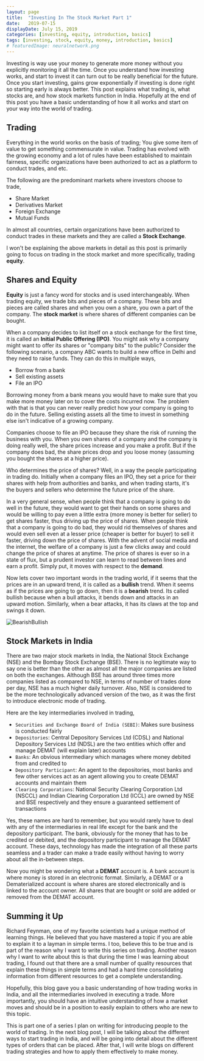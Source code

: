 ```yaml
---
layout: page
title:  "Investing In The Stock Market Part 1"
date:   2019-07-15
displayDate: July 15, 2019
categories: [investing, equity, introduction, basics]
tags: [investing, stock, equity, money, introduction, basics]
# featuredImage: neuralnetwork.png
---
```


Investing is way use your money to generate more money without you explicitly monitoring it all the time. Once you understand how investing works, and start to invest it can turn out to be really beneficial for the future. Once you start investing, gains grow exponentially if investing is done right so starting early is always better.
This post explains what trading is, what stocks are, and how stock markets function in India. Hopefully at the end of this post you have a basic understanding of how it all works and start on your way into the world of trading.

## Trading

Everything in the world works on the basis of trading; You give some item of value to get something commensurate in value. Trading has evolved with the growing economy and a lot of rules have been established to maintain fairness, specific organizations have been authorized to act as a platform to conduct trades, and etc.

The following are the predominant markets where investors choose to trade,

- Share Market
- Derivatives Market
- Foreign Exchange
- Mutual Funds

In almost all countries, certain organizations have been authorized to conduct trades in these markets and they are called a **Stock Exchange**.

I won't be explaining the above markets in detail as this post is primarily going to focus on trading in the stock market and more specifically, trading **equity**.

## Shares and Equity

**Equity** is just a fancy word for stocks and is used interchangeably. When trading equity, we trade bits and pieces of a company. These bits and pieces are called shares and when you own a share, you own a part of the company. The **stock market** is where shares of different companies can be bought.

When a company decides to list itself on a stock exchange for the first time, it is called an **Initial Public Offering (IPO)**. You might ask why a company might want to offer its shares or "company bits" to the public? Consider the following scenario, a company ABC wants to build a new office in Delhi and they need to raise funds. They can do this in multiple ways,

- Borrow from a bank
- Sell existing assets
- File an IPO

Borrowing money from a bank means you would have to make sure that you make more money later on to cover the costs incurred now. The problem with that is that you can never really predict how your company is going to do in the future. Selling existing assets all the time to invest in something else isn't indicative of a growing company. 

Companies choose to file an IPO because they share the risk of running the business with you. When you own shares of a company and the company is doing really well, the share prices increase and you make a profit. But if the company does bad, the share prices drop and you loose money (assuming you bought the shares at a higher price).

Who determines the price of shares? Well, in a way the people participating in trading do. Initially when a company files an IPO, they set a price for their shares with help from authorities and banks, and when trading starts, it's the buyers and sellers who determine the future price of the share.

In a very general sense, when people think that a company is going to do well in the future, they would want to get their hands on some shares and would be willing to pay even a little extra (more money is better for seller) to get shares faster, thus driving up the price of shares. When people think that a company is going to do bad, they would rid themselves of shares and would even sell even at a lesser price (cheaper is better for buyer) to sell it faster, driving down the price of shares. With the advent of social media and the internet, the welfare of a company is just a few clicks away and could change the price of shares at anytime. The price of shares is ever so in a state of flux, but a prudent investor can learn to read between lines and earn a profit. Simply put, it moves with respect to the **demand**.

Now lets cover two important words in the trading world, if it seems that the prices are in an upward trend, it is called as a **bullish** trend. When it seems as if the prices are going to go down, then it is a **bearish** trend. Its called bullish because when a bull attacks, it bends down and attacks in an upward motion. Similarly, when a bear attacks, it has its claws at the top and swings it down.

![BearishBullish]({{site.baseurl}}/images/Investing/IntroBlog/BearBull.jpg)

## Stock Markets in India

There are two major stock markets in India, the National Stock Exchange (NSE) and the Bombay Stock Exchange (BSE). There is no legitimate way to say one is better than the other as almost all the major companies are listed on both the exchanges. Although BSE has around three times more companies listed as compared to NSE, in terms of number of trades done per day, NSE has a much higher daily turnover. Also, NSE is considered to be the more technologically advanced version of the two, as it was the first to introduce electronic mode of trading.

Here are the key intermediaries involved in trading,

- `Securities and Exchange Board of India (SEBI)`: Makes sure business is conducted fairly
- `Depositories`: Central Depository Services Ltd (CDSL) and National Depository Services Ltd (NDSL) are the two entities which offer and manage DEMAT (will explain later) accounts
- `Banks`: An obvious intermediary which manages where money debited from and credited to
- `Depository Participant`: An agent to the depositories, most banks and few other services act as an agent allowing you to create DEMAT accounts and maintain them
- `Clearing Corporations`: National Security Clearing Corporation Ltd (NSCCL) and Indian Clearing Corporation Ltd (ICCL) are owned by NSE and BSE respectively and they ensure a guaranteed settlement of transactions

Yes, these names are hard to remember, but you would rarely have to deal with any of the intermediaries in real life except for the bank and the depository participant. The bank, obviously for the money that has to be credited or debited, and the depository participant to manage the DEMAT account. These days, technology has made the integration of all these parts seamless and a trader can make a trade easily without having to worry about all the in-between steps.

Now you might be wondering what a **DEMAT** account is. A bank account is where money is stored in an electronic format. Similarly, a DEMAT or a Dematerialized account is where shares are stored electronically and is linked to the account owner. All shares that are bought or sold are added or removed from the DEMAT account.

## Summing it Up

Richard Feynman, one of my favorite scientists had a unique method of learning things. He believed that you have mastered a topic if you are able to explain it to a layman in simple terms. I too, believe this to be true and is part of the reason why I want to write this series on trading. Another reason why I want to write about this is that during the time I was learning about trading, I found out that there are a small number of quality resources that explain these things in simple terms and had a hard time consolidating information from different resources to get a complete understanding.

Hopefully, this blog gave you a basic understanding of how trading works in India, and all the intermediaries involved in executing a trade. More importantly, you should have an intuitive understanding of how a market moves and should be in a position to easily explain to others who are new to this topic.

This is part one of a series I plan on writing for introducing people to the world of trading. In the next blog post, I will be talking about the different ways to start trading in India, and will be going into detail about the different types of orders that can be placed. After that, I will write blogs on different trading strategies and how to apply them effectively to make money.